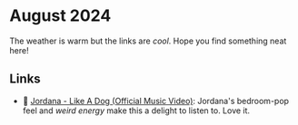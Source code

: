 # August 2024

The weather is warm but the links are _cool_.  Hope you find something neat here!

## Links

<!-- 
Music :: 🎸
Data :: 📊
General Software :: 💻
Papers :: 📝
Math :: ✏️
Dance :: 💃
Python :: 🐍
 -->

- 🎸 [Jordana - Like A Dog (Official Music Video)](https://youtu.be/ut7VtQGJHzE?si=KVXzfMSJ9zDdOuVQ): Jordana's bedroom-pop feel and _weird energy_ make this a delight to listen to.  Love it.
